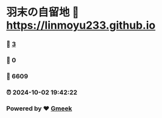 # 羽末の自留地 :link: https://linmoyu233.github.io 
### :page_facing_up: [3](https://linmoyu233.github.io/tag.html) 
### :speech_balloon: 0 
### :hibiscus: 6609 
### :alarm_clock: 2024-10-02 19:42:22 
### Powered by :heart: [Gmeek](https://github.com/Meekdai/Gmeek)
